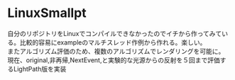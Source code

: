 # LinuxSmallpt
自分のリポジトリをLinuxでコンパイルできなかったのでイチから作ってみている。比較的容易にexampleのマルチスレッド作例から作れる。楽しい。
<br>
またアルゴリズム評価のため、複数のアルゴリズムでレンダリングを可能に。
<br>
現在、original,非再帰,NextEvent,と実験的な光源からの反射を５回まで評価するLightPath版を実装
